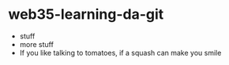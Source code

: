 # web35-learning-da-git

- stuff
- more stuff
- If you like talking to tomatoes, if a squash can make you smile